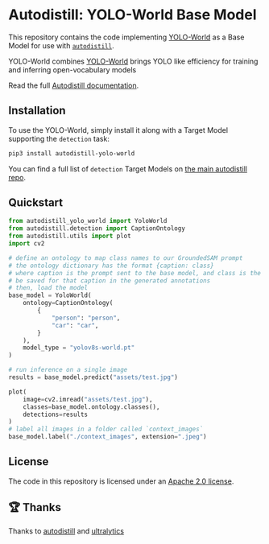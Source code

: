 # Autodistill: YOLO-World Base Model

This repository contains the code implementing [YOLO-World](https://github.com/AILab-CVC/YOLO-World) as a Base Model for use with [`autodistill`](https://github.com/autodistill/autodistill).

YOLO-World combines [YOLO-World](https://github.com/AILab-CVC/YOLO-World) brings YOLO like efficiency for training and inferring open-vocabulary models

Read the full [Autodistill documentation](https://autodistill.github.io/autodistill/).


## Installation

To use the YOLO-World, simply install it along with a Target Model supporting the `detection` task:

```bash
pip3 install autodistill-yolo-world
```

You can find a full list of `detection` Target Models on [the main autodistill repo](https://github.com/autodistill/autodistill).

## Quickstart

```python
from autodistill_yolo_world import YoloWorld
from autodistill.detection import CaptionOntology
from autodistill.utils import plot
import cv2

# define an ontology to map class names to our GroundedSAM prompt
# the ontology dictionary has the format {caption: class}
# where caption is the prompt sent to the base model, and class is the label that will
# be saved for that caption in the generated annotations
# then, load the model
base_model = YoloWorld(
    ontology=CaptionOntology(
        {
            "person": "person",
            "car": "car",
        }
    ),
    model_type = "yolov8s-world.pt"
)

# run inference on a single image
results = base_model.predict("assets/test.jpg")

plot(
    image=cv2.imread("assets/test.jpg"),
    classes=base_model.ontology.classes(),
    detections=results
)
# label all images in a folder called `context_images`
base_model.label("./context_images", extension=".jpeg")
```

## License

The code in this repository is licensed under an [Apache 2.0 license](LICENSE).

## 🏆 Thanks

Thanks to [autodistill](https://github.com/autodistill/autodistill) and [ultralytics](https://github.com/ultralytics)
